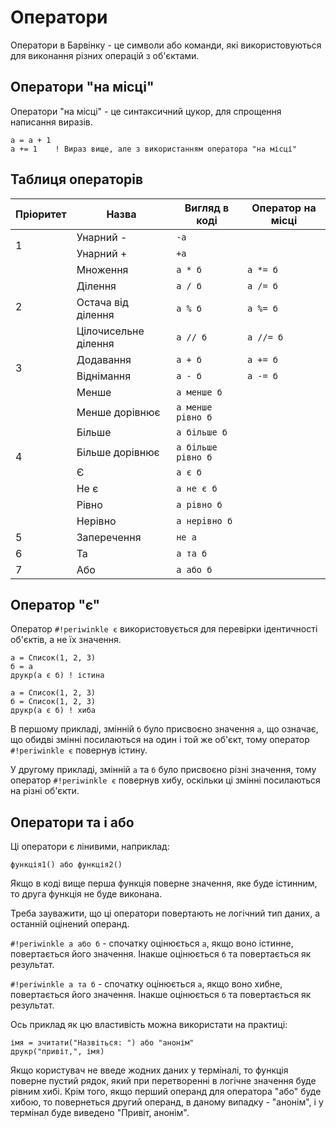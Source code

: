 # Оператори

Оператори в Барвінку - це символи або команди, які використовуються для виконання різних операцій з об'єктами.

## Оператори "на місці"

Оператори "на місці" - це синтаксичний цукор, для спрощення написання виразів.

``` periwinkle linenums="0"
а = а + 1
а += 1    ! Вираз вище, але з використанням оператора "на місці"
```

## Таблиця операторів

<!-- | Пріоритет | Назва           | Вигляд в коді      | Оператор на місці |
| --------- | -------------------- | ------------------ | ----------------- |
|1          | Унарний -            | `-а`               |                   |
|           | Унарний +            | `+а`               |                   |
|2          | Множення             | `а * б`            | `а *= б`          |
|           | Ділення              | `а / б`            | `а /= б`          |
|           | Остача від ділення   | `а % б`            | `а %= б`          |
|           | Цілочисельне ділення | `а // б`           | `а //= б`         |
|3          | Додавання            | `а + б`            | `а += б`          |
|           | Віднімання           | `а - б`            | `а -= б`          |
|4          | Менше                | `а менше б`        |                   |
|           | Менше дорівнює       | `а менше рівно б`  |                   |
|           | Більше               | `а більше б`       |                   |
|           | Більше дорівнює      | `а більше рівно б` |                   |
|           | Є                    | `а є б`            |                   |
|           | Не є                 | `а не є б`         |                   |
|           | Рівно                | `а рівно б`        |                   |
|           | Нерівно              | `а нерівно б`      |                   |
|5          | Заперечення          | `не а`             |                   |
|6          | Та                   | `а та б`           |                   |
|7          | Або                  | `а або б`          |                   | -->


<table>
    <thead>
        <tr>
            <th>Пріоритет</th>
            <th>Назва</th>
            <th>Вигляд в коді</th>
            <th>Оператор на місці</th>
        </tr>
    </thead>
    <tbody>
        <tr>
            <td rowspan="2" style="border-right: 1px solid var(--md-typeset-table-color);">1</td>
            <td>Унарний -</td>
            <td><code>-а</code></td>
            <td></td>
        </tr>
        <tr>
            <td>Унарний +</td>
            <td><code>+а</code></td>
            <td></td>
        </tr>
        <tr>
            <td rowspan="4" style="border-right: 1px solid var(--md-typeset-table-color);">2</td>
            <td>Множення</td>
            <td><code>а * б</code></td>
            <td><code>а *= б</code></td>
        </tr>
        <tr>
            <td>Ділення</td>
            <td><code>а / б</code></td>
            <td><code>а /= б</code></td>
        </tr>
        <tr>
            <td>Остача від ділення</td>
            <td><code>а % б</code></td>
            <td><code>а %= б</code></td>
        </tr>
        <tr>
            <td>Цілочисельне ділення</td>
            <td><code>а // б</code></td>
            <td><code>а //= б</code></td>
        </tr>
        <tr>
            <td rowspan="2" style="border-right: 1px solid var(--md-typeset-table-color);">3</td>
            <td>Додавання</td>
            <td><code>а + б</code></td>
            <td><code>а += б</code></td>
        </tr>
        <tr>
            <td>Віднімання</td>
            <td><code>а - б</code></td>
            <td><code>а -= б</code></td>
        </tr>
        <tr>
            <td rowspan="8" style="border-right: 1px solid var(--md-typeset-table-color);">4</td>
            <td>Менше</td>
            <td><code>а менше б</code></td>
            <td></td>
        </tr>
        <tr>
            <td>Менше дорівнює</td>
            <td><code>а менше рівно б</code></td>
            <td></td>
        </tr>
        <tr>
            <td>Більше</td>
            <td><code>а більше б</code></td>
            <td></td>
        </tr>
        <tr>
            <td>Більше дорівнює</td>
            <td><code>а більше рівно б</code></td>
            <td></td>
        </tr>
        <tr>
            <td>Є</td>
            <td><code>а є б</code></td>
            <td></td>
        </tr>
        <tr>
            <td>Не є</td>
            <td><code>а не є б</code></td>
            <td></td>
        </tr>
        <tr>
            <td>Рівно</td>
            <td><code>а рівно б</code></td>
            <td></td>
        </tr>
        <tr>
            <td>Нерівно</td>
            <td><code>а нерівно б</code></td>
            <td></td>
        </tr>
        <tr>
            <td style="border-right: 1px solid var(--md-typeset-table-color);">5</td>
            <td>Заперечення</td>
            <td><code>не а</code></td>
            <td></td>
        </tr>
        <tr>
            <td style="border-right: 1px solid var(--md-typeset-table-color);">6</td>
            <td>Та</td>
            <td><code>а та б</code></td>
            <td></td>
        </tr>
        <tr>
            <td style="border-right: 1px solid var(--md-typeset-table-color);">7</td>
            <td>Або</td>
            <td><code>а або б</code></td>
            <td></td>
        </tr>
    </tbody>
</table>



## Оператор "є"

Оператор `#!periwinkle є` використовується для перевірки ідентичності об'єктів, а не їх значення.

``` periwinkle linenums="0" title="1 випадок"
а = Список(1, 2, 3)
б = а
друкр(а є б) ! істина
```

``` periwinkle linenums="0" title="2 випадок"
а = Список(1, 2, 3)
б = Список(1, 2, 3)
друкр(а є б) ! хиба
```

В першому прикладі, змінній `б` було присвоєно значення `а`, що означає, що обидві змінні посилаються на один і той же об'єкт, тому оператор `#!periwinkle є` повернув істину.

У другому прикладі, змінній `а` та `б` було присвоєно різні значення, тому оператор `#!periwinkle є` повернув хибу, оскільки ці змінні посилаються на різні об'єкти.

## Оператори та і або

Ці оператори є лінивими, наприклад:

``` periwinkle linenums="0"
функція1() або функція2()
```

Якщо в коді вище перша функція поверне значення, яке буде істинним, то друга функція не буде виконана.

Треба зауважити, що ці оператори повертають не логічний тип даних, а останній оцінений операнд.

`#!periwinkle а або б` - спочатку оцінюється `а`, якщо воно істинне, повертається його значення. Інакше оцінюється `б` та повертається як результат.

`#!periwinkle а та б` - спочатку оцінюється `а`, якщо воно хибне, повертається його значення. Інакше оцінюється `б` та повертається як результат.

Ось приклад як цю властивість можна використати на практиці:

``` periwinkle linenums="0"
імя = зчитати("Назвіться: ") або "анонім"
друкр("привіт,", імя)
```

Якщо користувач не введе жодних даних у терміналі, то функція поверне пустий рядок, який при перетворенні в логічне значення буде рівним хибі. Крім того, якщо перший операнд для оператора "або" буде хибою, то повернеться другий операнд, в даному випадку - "анонім", і у термінал буде виведено "Привіт, анонім".
